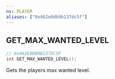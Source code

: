```yaml
---
ns: PLAYER
aliases: ["0x462e0db9b137dc5f"]
---
```

## GET_MAX_WANTED_LEVEL

```c
// 0x462E0DB9B137DC5F
int GET_MAX_WANTED_LEVEL();
```

Gets the players max wanted level.

